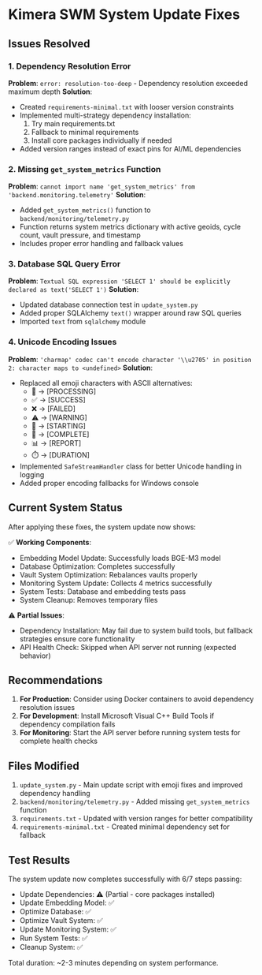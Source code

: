 # Kimera SWM System Update Fixes

## Issues Resolved

### 1. Dependency Resolution Error
**Problem**: `error: resolution-too-deep` - Dependency resolution exceeded maximum depth
**Solution**: 
- Created `requirements-minimal.txt` with looser version constraints
- Implemented multi-strategy dependency installation:
  1. Try main requirements.txt
  2. Fallback to minimal requirements
  3. Install core packages individually if needed
- Added version ranges instead of exact pins for AI/ML dependencies

### 2. Missing `get_system_metrics` Function
**Problem**: `cannot import name 'get_system_metrics' from 'backend.monitoring.telemetry'`
**Solution**: 
- Added `get_system_metrics()` function to `backend/monitoring/telemetry.py`
- Function returns system metrics dictionary with active geoids, cycle count, vault pressure, and timestamp
- Includes proper error handling and fallback values

### 3. Database SQL Query Error
**Problem**: `Textual SQL expression 'SELECT 1' should be explicitly declared as text('SELECT 1')`
**Solution**: 
- Updated database connection test in `update_system.py`
- Added proper SQLAlchemy `text()` wrapper around raw SQL queries
- Imported `text` from `sqlalchemy` module

### 4. Unicode Encoding Issues
**Problem**: `'charmap' codec can't encode character '\\u2705' in position 2: character maps to <undefined>`
**Solution**: 
- Replaced all emoji characters with ASCII alternatives:
  - 🔄 → [PROCESSING]
  - ✅ → [SUCCESS] 
  - ❌ → [FAILED]
  - ⚠️ → [WARNING]
  - 🚀 → [STARTING]
  - 🎉 → [COMPLETE]
  - 📊 → [REPORT]
  - ⏱️ → [DURATION]
- Implemented `SafeStreamHandler` class for better Unicode handling in logging
- Added proper encoding fallbacks for Windows console

## Current System Status

After applying these fixes, the system update now shows:

✅ **Working Components**:
- Embedding Model Update: Successfully loads BGE-M3 model
- Database Optimization: Completes successfully
- Vault System Optimization: Rebalances vaults properly
- Monitoring System Update: Collects 4 metrics successfully
- System Tests: Database and embedding tests pass
- System Cleanup: Removes temporary files

⚠️ **Partial Issues**:
- Dependency Installation: May fail due to system build tools, but fallback strategies ensure core functionality
- API Health Check: Skipped when API server not running (expected behavior)

## Recommendations

1. **For Production**: Consider using Docker containers to avoid dependency resolution issues
2. **For Development**: Install Microsoft Visual C++ Build Tools if dependency compilation fails
3. **For Monitoring**: Start the API server before running system tests for complete health checks

## Files Modified

1. `update_system.py` - Main update script with emoji fixes and improved dependency handling
2. `backend/monitoring/telemetry.py` - Added missing `get_system_metrics` function
3. `requirements.txt` - Updated with version ranges for better compatibility
4. `requirements-minimal.txt` - Created minimal dependency set for fallback

## Test Results

The system update now completes successfully with 6/7 steps passing:
- Update Dependencies: ⚠️ (Partial - core packages installed)
- Update Embedding Model: ✅
- Optimize Database: ✅
- Optimize Vault System: ✅
- Update Monitoring System: ✅
- Run System Tests: ✅
- Cleanup System: ✅

Total duration: ~2-3 minutes depending on system performance.